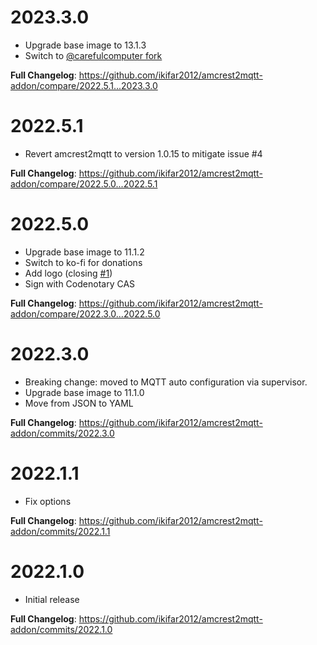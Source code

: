 # 2023.3.0

- Upgrade base image to 13.1.3
- Switch to [@carefulcomputer fork](https://github.com/carefulcomputer/amcrest2mqtt)

**Full Changelog**: https://github.com/ikifar2012/amcrest2mqtt-addon/compare/2022.5.1...2023.3.0

# 2022.5.1

- Revert amcrest2mqtt to version 1.0.15 to mitigate issue #4

**Full Changelog**: https://github.com/ikifar2012/amcrest2mqtt-addon/compare/2022.5.0...2022.5.1

# 2022.5.0

- Upgrade base image to 11.1.2
- Switch to ko-fi for donations
- Add logo (closing [#1](https://github.com/ikifar2012/amcrest2mqtt-addon/issues/1))
- Sign with Codenotary CAS

**Full Changelog**: https://github.com/ikifar2012/amcrest2mqtt-addon/compare/2022.3.0...2022.5.0

# 2022.3.0

- Breaking change: moved to MQTT auto configuration via supervisor.
- Upgrade base image to 11.1.0
- Move from JSON to YAML

**Full Changelog**: https://github.com/ikifar2012/amcrest2mqtt-addon/commits/2022.3.0

# 2022.1.1

- Fix options

**Full Changelog**: https://github.com/ikifar2012/amcrest2mqtt-addon/commits/2022.1.1

# 2022.1.0

- Initial release

**Full Changelog**: https://github.com/ikifar2012/amcrest2mqtt-addon/commits/2022.1.0